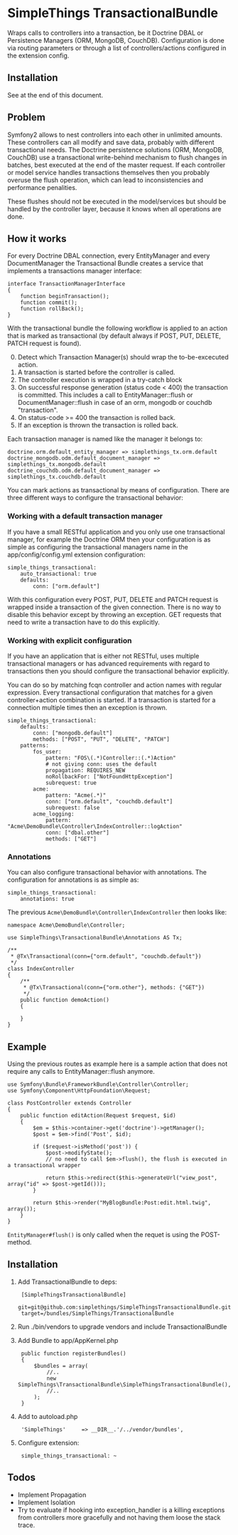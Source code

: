 # SimpleThings TransactionalBundle

Wraps calls to controllers into a transaction, be it Doctrine DBAL or Persistence Managers (ORM, MongoDB, CouchDB).
Configuration is done via routing parameters or through a list of controllers/actions configured in the
extension config.

## Installation

See at the end of this document.

## Problem

Symfony2 allows to nest controllers into each other in unlimited amounts. These controllers can all modify and save
data, probably with different transactional needs. The Doctrine persistence solutions (ORM, MongoDB, CouchDB) use a transactional write-behind
mechanism to flush changes in batches, best executed at the end of the master request. If each controller
or model service handles transactions themselves then you probably overuse the flush operation, which
can lead to inconsistencies and performance penalities.

These flushes should not be executed in the model/services but should be handled by the controller layer, because it knows when all operations are done.

## How it works

For every Doctrine DBAL connection, every EntityManager and every DocumentManager the Transactional Bundle
creates a service that implements a transactions manager interface:

    interface TransactionManagerInterface
    {
        function beginTransaction();
        function commit();
        function rollBack();
    }

With the transactional bundle the following workflow is applied to an action that is marked
as transactional (by default always if POST, PUT, DELETE, PATCH request is found).

0. Detect which Transaction Manager(s) should wrap the to-be-excecuted action.
1. A transaction is started before the controller is called.
2. The controller execution is wrapped in a try-catch block
3. On successful response generation (status code < 400) the transaction is committed. This includes a call to EntityManager::flush or DocumentManager::flush in case of an orm, mongodb or couchdb "transaction".
4. On status-code >= 400 the transaction is rolled back.
5. If an exception is thrown the transaction is rolled back.

Each transaction manager is named like the manager it belongs to:

    doctrine.orm.default_entity_manager => simplethings_tx.orm.default
    doctrine_mongodb.odm.default_document_manager => simplethings_tx.mongodb.default
    doctrine_couchdb.odm.default_document_manager => simplethings_tx.couchdb.default

You can mark actions as transactional by means of configuration. There are three different ways to configure the transactional behavior:

### Working with a default transaction manager

If you have a small RESTful application and you only use one transactional manager, for example the Doctrine ORM then your configuration
is as simple as configuring the transactional managers name in the app/config/config.yml extension configuration:

    simple_things_transactional:
        auto_transactional: true
        defaults:
            conn: ["orm.default"]

With this configuration every POST, PUT, DELETE and PATCH request is wrapped inside a transaction of the given connection.
There is no way to disable this behavior except by throwing an exception. GET requests that need to write a transaction
have to do this explicitly.

### Working with explicit configuration

If you have an application that is either not RESTful, uses multiple transactional managers or has advanced
requirements with regard to transactions then you should configure the transactional behavior explicitly.

You can do so by matching fcqn controller and action names with regular expression.
Every transactional configuration that matches for a given controller+action combination is started.
If a transaction is started for a connection multiple times then an exception is thrown.

    simple_things_transactional:
        defaults:
            conn: ["mongodb.default"]
            methods: ["POST", "PUT", "DELETE", "PATCH"]
        patterns:
            fos_user:
                pattern: "FOS\(.*)Controller::(.*)Action"
                # not giving conn: uses the default
                propagation: REQUIRES_NEW
                noRollbackFor: ["NotFoundHttpException"]
                subrequest: true
            acme:
                pattern: "Acme(.*)"
                conn: ["orm.default", "couchdb.default"]
                subrequest: false
            acme_logging:
                pattern: "Acme\DemoBundle\Controller\IndexController::logAction"
                conn: ["dbal.other"]
                methods: ["GET"]

### Annotations

You can also configure transactional behavior with annotations. The configuration for annotations is as simple as:

    simple_things_transactional:
        annotations: true

The previous  `Acme\DemoBundle\Controller\IndexController` then looks like:

    namespace Acme\DemoBundle\Controller;

    use SimpleThings\TransactionalBundle\Annotations AS Tx;

    /**
     * @Tx\Transactional(conn={"orm.default", "couchdb.default"})
     */
    class IndexController
    {
        /**
         * @Tx\Transactional(conn={"orm.other"}, methods: {"GET"})
         */
        public function demoAction()
        {

        }
    }

## Example

Using the previous routes as example here is a sample action that does not require any calls to EntityManager::flush anymore.

    use Symfony\Bundle\FrameworkBundle\Controller\Controller;
    use Symfony\Component\HttpFoundation\Request;

    class PostController extends Controller
    {
        public function editAction(Request $request, $id)
        {
            $em = $this->container->get('doctrine')->getManager();
            $post = $em->find('Post', $id);

            if ($request->isMethod('post')) {
                $post->modifyState();
                // no need to call $em->flush(), the flush is executed in a transactional wrapper

                return $this->redirect($this->generateUrl("view_post", array("id" => $post->getId()));
            }

            return $this->render("MyBlogBundle:Post:edit.html.twig", array());
        }
    }

`EntityManager#flush()` is only called when the requet is using the POST-method.

## Installation

1. Add TransactionalBundle to deps:

        [SimpleThingsTransactionalBundle]
        git=git@github.com:simplethings/SimpleThingsTransactionalBundle.git
        target=/bundles/SimpleThings/TransactionalBundle

2. Run ./bin/vendors to upgrade vendors and include TransactionalBundle

4. Add Bundle to app/AppKernel.php

        public function registerBundles()
        {
            $bundles = array(
                //..
                new SimpleThings\TransactionalBundle\SimpleThingsTransactionalBundle(),
                //..
            );
        }

5. Add to autoload.php

        'SimpleThings'     => __DIR__.'/../vendor/bundles',

6. Configure extension:

        simple_things_transactional: ~

## Todos

* Implement Propagation
* Implement Isolation
* Try to evaluate if hooking into exception_handler is a killing exceptions from controllers more gracefully and not having them loose the stack trace.

